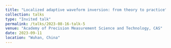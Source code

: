 ```yaml
---
title: "Localized adaptive waveform inversion: from theory to practice"
collection: talks
type: "Invited talk"
permalink: /talks/2023-08-16-talk-5
venue: "Academy of Precision Measurement Science and Technology, CAS"
date: 2023-09-11
location: "Wuhan, China"
---
```


 
